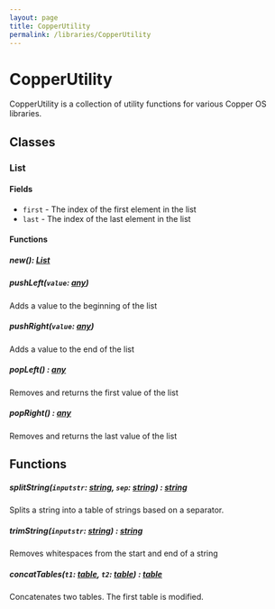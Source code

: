 ```yaml
---
layout: page
title: CopperUtility
permalink: /libraries/CopperUtility
---
```


# CopperUtility

CopperUtility is a collection of utility functions for various Copper OS libraries.

## Classes

### List

#### Fields

- `first` - The index of the first element in the list
- `last` - The index of the last element in the list

#### Functions

##### new(): [List](https://github.com/Racooder/copper-os/wiki/CopperUtility#List)

##### pushLeft(`value`: [any](https://www.lua.org/pil/2.html))

Adds a value to the beginning of the list

##### pushRight(`value`: [any](https://www.lua.org/pil/2.html))

Adds a value to the end of the list

##### popLeft() : [any](https://www.lua.org/pil/2.html)

Removes and returns the first value of the list

##### popRight() : [any](https://www.lua.org/pil/2.html)

Removes and returns the last value of the list

## Functions

##### splitString(`inputstr`: [string](https://www.lua.org/pil/2.4.html), `sep`: [string](https://www.lua.org/pil/2.4.html)) : [string](https://www.lua.org/pil/2.4.html)

Splits a string into a table of strings based on a separator.

##### trimString(`inputstr`: [string](https://www.lua.org/pil/2.4.html)) : [string](https://www.lua.org/pil/2.4.html)

Removes whitespaces from the start and end of a string

##### concatTables(`t1`: [table](https://www.lua.org/pil/2.5.html), `t2`: [table](https://www.lua.org/pil/2.5.html)) : [table](https://www.lua.org/pil/2.5.html)

Concatenates two tables. The first table is modified.
